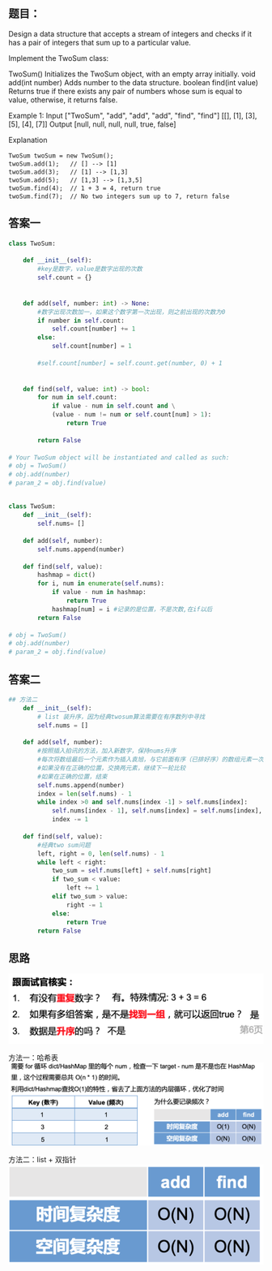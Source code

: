 ## 题目：
Design a data structure that accepts a stream of integers and checks if it has a pair of integers that sum up to a particular value.

Implement the TwoSum class:

TwoSum() Initializes the TwoSum object, with an empty array initially.
void add(int number) Adds number to the data structure.
boolean find(int value) Returns true if there exists any pair of numbers whose sum is equal to value, otherwise, it returns false.
 

Example 1:
Input
["TwoSum", "add", "add", "add", "find", "find"]
[[], [1], [3], [5], [4], [7]]
Output
[null, null, null, null, true, false]

Explanation
```
TwoSum twoSum = new TwoSum();
twoSum.add(1);   // [] --> [1]
twoSum.add(3);   // [1] --> [1,3]
twoSum.add(5);   // [1,3] --> [1,3,5]
twoSum.find(4);  // 1 + 3 = 4, return true
twoSum.find(7);  // No two integers sum up to 7, return false
```


## 答案一
```python
class TwoSum:

    def __init__(self):
        #key是数字，value是数字出现的次数
        self.count = {}
        

    def add(self, number: int) -> None:
        #数字出现次数加一，如果这个数字第一次出现，则之前出现的次数为0
        if number in self.count:
            self.count[number] += 1
        else:
            self.count[number] = 1
   
        #self.count[number] = self.count.get(number, 0) + 1
        

    def find(self, value: int) -> bool:
        for num in self.count:
            if value - num in self.count and \
            (value - num != num or self.count[num] > 1):
                return True
            
        return False
        
# Your TwoSum object will be instantiated and called as such:
# obj = TwoSum()
# obj.add(number)
# param_2 = obj.find(value)
```  
## 
```python
class TwoSum:
    def __init__(self):
        self.nums= []
        
    def add(self, number):
        self.nums.append(number)
        
    def find(self, value):
        hashmap = dict()
        for i, num in enumerate(self.nums):
            if value - num in hashmap:
                return True
            hashmap[num] = i #记录的是位置，不是次数,在if以后
        return False
    
# obj = TwoSum()
# obj.add(number)
# param_2 = obj.find(value)

```
## 答案二
```python
## 方法二
    def __init__(self):
        # list 装升序，因为经典twosum算法需要在有序数列中寻找
        self.nums = []

    def add(self, number):
        #按照插入拍讯的方法，加入新数字，保持nums升序
        #每次将数组最后一个元素作为插入袁旭，与它前面有序（已排好序）的数组元素一次进行比较。
        #如果没有在正确的位置，交换两元素，继续下一轮比较
        #如果在正确的位置，结束
        self.nums.append(number)
        index = len(self.nums) - 1
        while index >0 and self.nums[index -1] > self.nums[index]:
            self.nums[index - 1], self.nums[index] = self.nums[index], self.nums[index - 1]
            index -= 1

    def find(self, value):
        #经典two sum问题
        left, right = 0, len(self.nums) - 1 
        while left < right:
            two_sum = self.nums[left] + self.nums[right]
            if two_sum < value:
                left += 1
            elif two_sum > value:
                right -= 1
            else:
                return True
        return False

```
## 思路

![pre](https://github.com/SSRRBB/Leetcode/blob/main/Images/01.png)

方法一：哈希表
![pre2](https://github.com/SSRRBB/Leetcode/blob/main/Images/02.png)

方法二：list + 双指针
![pre3](https://github.com/SSRRBB/Leetcode/blob/main/Images/03.png)
